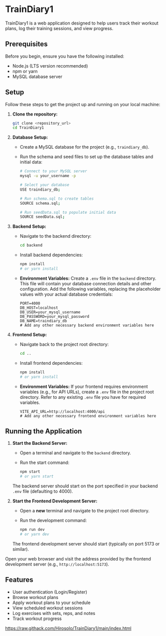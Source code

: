 # TrainDiary1

TrainDiary1 is a web application designed to help users track their workout plans, log their training sessions, and view progress.

## Prerequisites

Before you begin, ensure you have the following installed:

*   Node.js (LTS version recommended)
*   npm or yarn
*   MySQL database server

## Setup

Follow these steps to get the project up and running on your local machine:

1.  **Clone the repository:**

    ```bash
    git clone <repository_url>
    cd TrainDiary1
    ```

2.  **Database Setup:**

    *   Create a MySQL database for the project (e.g., `traindiary_db`).

    *   Run the schema and seed files to set up the database tables and initial data:

        ```bash
        # Connect to your MySQL server
        mysql -u your_username -p

        # Select your database
        USE traindiary_db;

        # Run schema.sql to create tables
        SOURCE schema.sql;

        # Run seedData.sql to populate initial data
        SOURCE seedData.sql;
        ```

3.  **Backend Setup:**

    *   Navigate to the backend directory:

        ```bash
        cd backend
        ```

    *   Install backend dependencies:

        ```bash
        npm install
        # or yarn install
        ```

    *   **Environment Variables:** Create a `.env` file in the `backend` directory. This file will contain your database connection details and other configuration. Add the following variables, replacing the placeholder values with your actual database credentials:

        ```env
        PORT=4000
        DB_HOST=localhost
        DB_USER=your_mysql_username
        DB_PASSWORD=your_mysql_password
        DB_NAME=traindiary_db
        # Add any other necessary backend environment variables here
        ```

4.  **Frontend Setup:**

    *   Navigate back to the project root directory:

        ```bash
        cd ..
        ```

    *   Install frontend dependencies:

        ```bash
        npm install
        # or yarn install
        ```

    *   **Environment Variables:** If your frontend requires environment variables (e.g., for API URLs), create a `.env` file in the project root directory. Refer to any existing `.env` file you have for required variables.

        ```env
        VITE_API_URL=http://localhost:4000/api
        # Add any other necessary frontend environment variables here
        ```

## Running the Application

1.  **Start the Backend Server:**

    *   Open a terminal and navigate to the `backend` directory.

    *   Run the start command:

        ```bash
        npm start
        # or yarn start
        ```

    The backend server should start on the port specified in your backend `.env` file (defaulting to 4000).

2.  **Start the Frontend Development Server:**

    *   Open a **new** terminal and navigate to the project root directory.

    *   Run the development command:

        ```bash
        npm run dev
        # or yarn dev
        ```

    The frontend development server should start (typically on port 5173 or similar).

Open your web browser and visit the address provided by the frontend development server (e.g., `http://localhost:5173`).

## Features

*   User authentication (Login/Register)
*   Browse workout plans
*   Apply workout plans to your schedule
*   View scheduled workout sessions
*   Log exercises with sets, reps, and notes
*   Track workout progress

https://raw.githack.com/Hirosolo/TrainDiary1/main/index.html